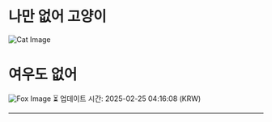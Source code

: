 
# 나만 없어 고양이

![Cat Image](https://cdn2.thecatapi.com/images/veRAgVH2-.jpg)

# 여우도 없어
![Fox Image](https://randomfox.ca/images/40.jpg)
⏳ 업데이트 시간: 2025-02-25 04:16:08 (KRW)

---
